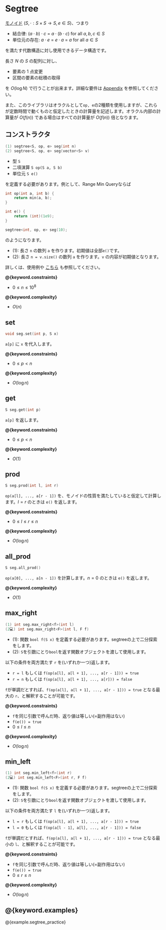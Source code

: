 # Segtree

[モノイド](https://ja.wikipedia.org/wiki/%E3%83%A2%E3%83%8E%E3%82%A4%E3%83%89) $(S, \cdot: S \times S \to S, e \in S)$、つまり

- 結合律: $(a \cdot b) \cdot c$ = $a \cdot (b \cdot c)$ for all $a, b, c \in S$
- 単位元の存在: $a \cdot e$ = $e \cdot a$ = $a$ for all $a \in S$

を満たす代数構造に対し使用できるデータ構造です。

長さ $N$ の $S$ の配列に対し、

- 要素の $1$ 点変更
- 区間の要素の総積の取得

を $O(\log N)$ で行うことが出来ます。詳細な要件は [Appendix](./appendix.html) を参照してください。

また、このライブラリはオラクルとして`op, e`の2種類を使用しますが、これらが定数時間で動くものと仮定したときの計算量を記述します。オラクル内部の計算量が $O(f(n))$ である場合はすべての計算量が $O(f(n))$ 倍となります。

## コンストラクタ

```cpp
(1) segtree<S, op, e> seg(int n)
(2) segtree<S, op, e> seg(vector<S> v)
```

- 型 `S`
- 二項演算 `S op(S a, S b)`
- 単位元 `S e()`

を定義する必要があります。例として、Range Min Queryならば

```cpp
int op(int a, int b) {
    return min(a, b);
}

int e() {
    return (int)(1e9);
}

segtree<int, op, e> seg(10);
```

のようになります。

- (1): 長さ `n` の数列 `a` を作ります。初期値は全部`e()`です。
- (2): 長さ `n = v.size()` の数列 `a` を作ります。`v` の内容が初期値となります。

詳しくは、使用例や [こちら](https://atcoder.jp/contests/practice2/editorial) も参照してください。

**@{keyword.constraints}**

- $0 \leq n \leq 10^8$

**@{keyword.complexity}**

- $O(n)$

## set

```cpp
void seg.set(int p, S x)
```

`a[p]` に `x` を代入します。

**@{keyword.constraints}**

- $0 \leq p < n$

**@{keyword.complexity}**

- $O(\log n)$

## get

```cpp
S seg.get(int p)
```

`a[p]` を返します。

**@{keyword.constraints}**

- $0 \leq p < n$

**@{keyword.complexity}**

- $O(1)$

## prod

```cpp
S seg.prod(int l, int r)
```

`op(a[l], ..., a[r - 1])` を、モノイドの性質を満たしていると仮定して計算します。$l = r$ のときは `e()` を返します。

**@{keyword.constraints}**

- $0 \leq l \leq r \leq n$

**@{keyword.complexity}**

- $O(\log n)$

## all_prod

```cpp
S seg.all_prod()
```

`op(a[0], ..., a[n - 1])` を計算します。$n = 0$ のときは `e()` を返します。

**@{keyword.complexity}**

- $O(1)$

## max_right

```cpp
(1) int seg.max_right<f>(int l)
(2💻) int seg.max_right<F>(int l, F f)
```

- (1): 関数 `bool f(S x)` を定義する必要があります。segtreeの上で二分探索をします。  
- (2): `S`を引数にとり`bool`を返す関数オブジェクトを渡して使用します。  

以下の条件を両方満たす `r` を(いずれか一つ)返します。

- `r = l` もしくは `f(op(a[l], a[l + 1], ..., a[r - 1])) = true`
- `r = n` もしくは `f(op(a[l], a[l + 1], ..., a[r])) = false`

`f`が単調だとすれば、`f(op(a[l], a[l + 1], ..., a[r - 1])) = true` となる最大の `r`、と解釈することが可能です。

**@{keyword.constraints}**

- `f`を同じ引数で呼んだ時、返り値は等しい(=副作用はない)
- `f(e()) = true`
- $0 \leq l \leq n$

**@{keyword.complexity}**

- $O(\log n)$

## min_left

```cpp
(1) int seg.min_left<f>(int r)
(2💻) int seg.min_left<F>(int r, F f)
```

- (1): 関数 `bool f(S x)` を定義する必要があります。segtreeの上で二分探索をします。  
- (2): `S`を引数にとり`bool`を返す関数オブジェクトを渡して使用します。  

以下の条件を両方満たす `l` を(いずれか一つ)返します。

- `l = r` もしくは `f(op(a[l], a[l + 1], ..., a[r - 1])) = true`
- `l = 0` もしくは `f(op(a[l - 1], a[l], ..., a[r - 1])) = false`

`f`が単調だとすれば、`f(op(a[l], a[l + 1], ..., a[r - 1])) = true` となる最小の `l`、と解釈することが可能です。

**@{keyword.constraints}**

- `f`を同じ引数で呼んだ時、返り値は等しい(=副作用はない)
- `f(e()) = true`
- $0 \leq r \leq n$

**@{keyword.complexity}**

- $O(\log n)$

## @{keyword.examples}

@{example.segtree_practice}
